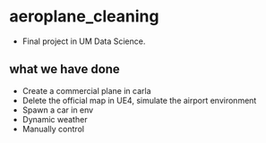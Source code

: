 # aeroplane_cleaning

* Final project in UM Data Science.

## what we have done

* Create a commercial plane in carla
* Delete the official map in UE4, simulate the airport environment
* Spawn a car in env
* Dynamic weather
* Manually control